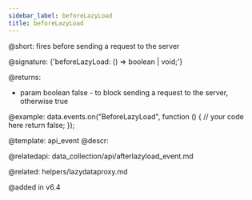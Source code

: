 ```yaml
---
sidebar_label: beforeLazyLoad
title: beforeLazyLoad
---          
```


@short: fires before sending a request to the server

@signature: {'beforeLazyLoad: () => boolean | void;'}
	
@returns:
- param		boolean			false - to block sending a request to the server, otherwise true

@example:
data.events.on("BeforeLazyLoad", function () {
    // your code here
    return false;
});

@template:	api_event
@descr:

@relatedapi: data_collection/api/afterlazyload_event.md

@related: helpers/lazydataproxy.md

@added in v6.4
